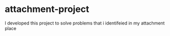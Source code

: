 # attachment-project
I developed this project to solve problems that i identifeied in my attachment place
